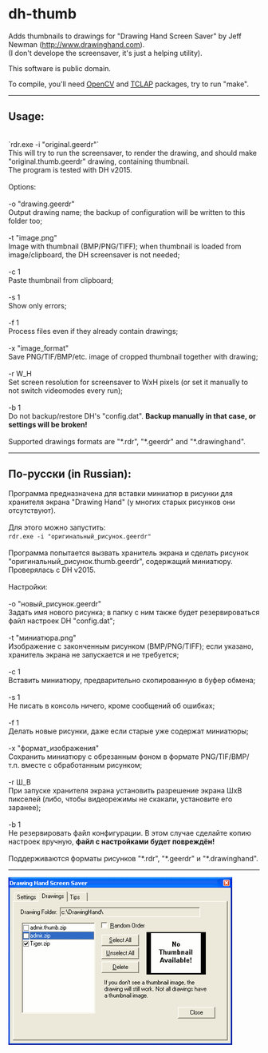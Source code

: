 # dh-thumb
Adds thumbnails to drawings for "Drawing Hand Screen Saver" by Jeff Newman (http://www.drawinghand.com).<br>
(I don't develope the screensaver, it's just a helping utility).

This software is public domain.

To compile, you'll need [OpenCV](https://github.com/opencv/opencv) and [TCLAP](https://sourceforge.net/projects/tclap/) packages, try to run "make".

---
## Usage:
<br>
`rdr.exe -i "original.geerdr"`<br>
This will try to run the screensaver, to render the drawing, and should make "original.thumb.geerdr" drawing, containing thumbnail.<br>
The program is tested with DH v2015.<br>
<br>
Options:<br>
<br>
-o&nbsp;"drawing.geerdr"<br>
Output drawing name; the backup of configuration will be written to this folder too;<br>
<br>
-t&nbsp;"image.png"<br>
Image with thumbnail (BMP/PNG/TIFF); when thumbnail is loaded from image/clipboard, the DH screensaver is not needed;<br>
<br>
-c&nbsp;1<br>
Paste thumbnail from clipboard;<br>
<br>
-s&nbsp;1<br>
Show only errors;<br>
<br>
-f&nbsp;1<br>
Process files even if they already contain drawings;<br>
<br>
-x&nbsp;"image_format"<br>
Save PNG/TIF/BMP/etc. image of cropped thumbnail together with drawing;<br>
<br>
-r&nbsp;W_H<br>
Set screen resolution for screensaver to WxH pixels (or set it manually to not switch videomodes every run);<br>
<br>
-b&nbsp;1<br>
Do not backup/restore DH's "config.dat". <b>Backup manually in that case, or settings will be broken!</b><br>
<br>
Supported drawings formats are "*.rdr", "*.geerdr" and "*.drawinghand".

---
## По-русски (in Russian):
Программа предназначена для вставки миниатюр в рисунки для хранителя экрана "Drawing Hand" (у многих старых рисунков они отсутствуют).<br>
<br>
Для этого можно запустить:<br>
`rdr.exe -i "оригинальный_рисунок.geerdr"`<br>
<br>
Программа попытается вызвать хранитель экрана и сделать рисунок "оригинальный_рисунок.thumb.geerdr", содержащий миниатюру.<br>
Проверялась с DH v2015.<br>
<br>
Настройки:<br>
<br>
-o&nbsp;"новый_рисунок.geerdr"<br>
Задать имя нового рисунка; в папку с ним также будет резервироваться файл настроек DH "config.dat";<br>
<br>
-t&nbsp;"миниатюра.png"<br>
Изображение с законченным рисунком (BMP/PNG/TIFF); если указано, хранитель экрана не запускается и не требуется;<br>
<br>
-c&nbsp;1<br>
Вставить миниатюру, предварительно скопированную в буфер обмена;<br>
<br>
-s&nbsp;1<br>
Не писать в консоль ничего, кроме сообщений об ошибках;<br>
<br>
-f&nbsp;1<br>
Делать новые рисунки, даже если старые уже содержат миниатюры;<br>
<br>
-x&nbsp;"формат_изображения"<br>
Сохранить миниатюру с обрезанным фоном в формате PNG/TIF/BMP/т.п. вместе с обработанным рисунком;<br>
<br>
-r&nbsp;Ш_В<br>
При запуске хранителя экрана установить разрешение экрана ШxВ пикселей (либо, чтобы видеорежимы не скакали, установите его заранее);<br>
<br>
-b&nbsp;1<br>
Не резервировать файл конфигурации. В этом случае сделайте копию настроек вручную, <b>файл с настройками будет повреждён!</b><br>
<br>
Поддерживаются форматы рисунков "\*.rdr", "\*.geerdr" и "\*.drawinghand".

---
![Resulting thumbnail](https://github.com/VaKonS/dh-thumb/raw/master/admir.gif)
